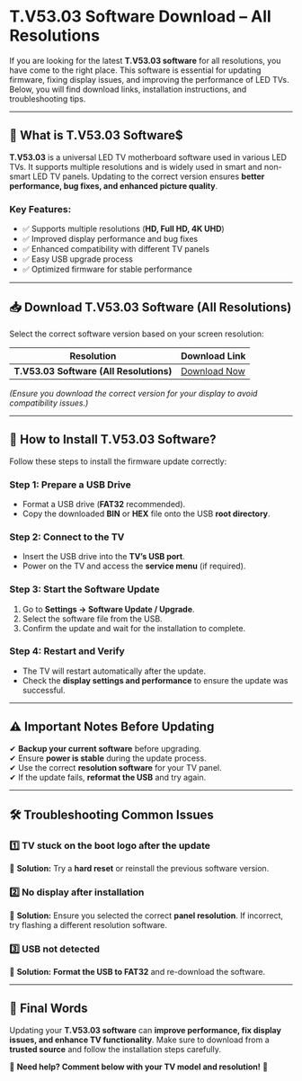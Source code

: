 # **T.V53.03 Software Download – All Resolutions**  

If you are looking for the latest **T.V53.03 software** for all resolutions, you have come to the right place. This software is essential for updating firmware, fixing display issues, and improving the performance of LED TVs. Below, you will find download links, installation instructions, and troubleshooting tips.  

---

## 🔹 **What is T.V53.03 Software$**  
**T.V53.03** is a universal LED TV motherboard software used in various LED TVs. It supports multiple resolutions and is widely used in smart and non-smart LED TV panels. Updating to the correct version ensures **better performance, bug fixes, and enhanced picture quality**.  

### **Key Features:**  
- ✅ Supports multiple resolutions (**HD, Full HD, 4K UHD**)  
- ✅ Improved display performance and bug fixes  
- ✅ Enhanced compatibility with different TV panels  
- ✅ Easy USB upgrade process  
- ✅ Optimized firmware for stable performance  

---

## 📥 **Download T.V53.03 Software (All Resolutions)**  
Select the correct software version based on your screen resolution:  

| **Resolution** | **Download Link** |  
|--------------|--------------------|  
| **T.V53.03 Software (All Resolutions)** | [Download Now](https://kazmielecom.xyz/t-v53-03-software/) | 

*(Ensure you download the correct version for your display to avoid compatibility issues.)*  

---

## 🔧 **How to Install T.V53.03 Software?**  
Follow these steps to install the firmware update correctly:  

### **Step 1: Prepare a USB Drive**  
- Format a USB drive (**FAT32** recommended).  
- Copy the downloaded **BIN** or **HEX** file onto the USB **root directory**.  

### **Step 2: Connect to the TV**  
- Insert the USB drive into the **TV’s USB port**.  
- Power on the TV and access the **service menu** (if required).  

### **Step 3: Start the Software Update**  
1. Go to **Settings → Software Update / Upgrade**.  
2. Select the software file from the USB.  
3. Confirm the update and wait for the installation to complete.  

### **Step 4: Restart and Verify**  
- The TV will restart automatically after the update.  
- Check the **display settings and performance** to ensure the update was successful.  

---

## ⚠️ **Important Notes Before Updating**  
✔ **Backup your current software** before upgrading.  
✔ Ensure **power is stable** during the update process.  
✔ Use the correct **resolution software** for your TV panel.  
✔ If the update fails, **reformat the USB** and try again.  

---

## 🛠 **Troubleshooting Common Issues**  

### **1️⃣ TV stuck on the boot logo after the update**  
🔹 **Solution:** Try a **hard reset** or reinstall the previous software version.  

### **2️⃣ No display after installation**  
🔹 **Solution:** Ensure you selected the correct **panel resolution**. If incorrect, try flashing a different resolution software.  

### **3️⃣ USB not detected**  
🔹 **Solution:** **Format the USB to FAT32** and re-download the software.  

---

## 🔗 **Final Words**  
Updating your **T.V53.03 software** can **improve performance, fix display issues, and enhance TV functionality**. Make sure to download from a **trusted source** and follow the installation steps carefully.  

📌 **Need help? Comment below with your TV model and resolution!** 🚀  
